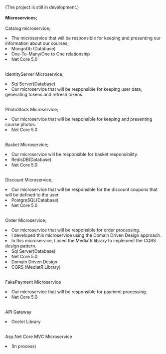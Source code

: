 (The project is still in development.)
<br/>
<br/>
<strong>Microservices;</strong></br>
</br>Catalog microservice;</br>
<li>The microservice that will be responsible for keeping and presenting our information about our courses;</li>
<li>MongoDb (Database)</li>
<li>One-To-Many/One to One relationship</li>
<li>Net Core 5.0</li>

</br>IdentityServer Microservice;</br>

<li>Sql Server(Database)</li>

<li>Our microservice that will be responsible for keeping user data, generating tokens and refresh tokens.</li>


</br>PhotoStock Microservice;</br>

<li>Our microservice that will be responsible for keeping and presenting course photos.</li>
<li>Net Core 5.0</li>

</br> Basket Microservice; </br>
<li>Our microservice will be responsible for basket responsibility.</li>

<li>RedisDB(Database)</li>
<li>Net Core 5.0</li>

<br>Discount Microservice;</br>

<li>Our microservice that will be responsible for the discount coupons that will be defined to the user.</li>

<li>PostgreSQL(Database)</li>
<li>Net Core 5.0</li>

<br> Order Microservice;</br>

<li>Our microservice that will be responsible for order processing.</li>

<li>I developed this microservice using the Domain Driven Design approach.</li>

<li>In this microservice, I used the MediatR library to implement the CQRS design pattern.</li>

<li>Sql Server(Database)</li>
<li>Net Core 5.0</li>

<li>Domain Driven Design</li>

<li>CQRS (MediatR Library)</li>

<br>FakePayment Microservice</br>

<li>Our microservice that will be responsible for payment processing.</li>
<li>Net Core 5.0</li>

<br>API Gateway</br>

<li>Ocelot Library</li>

<br>Asp.Net Core MVC Microservice</br>
<li>(In process)</li>
